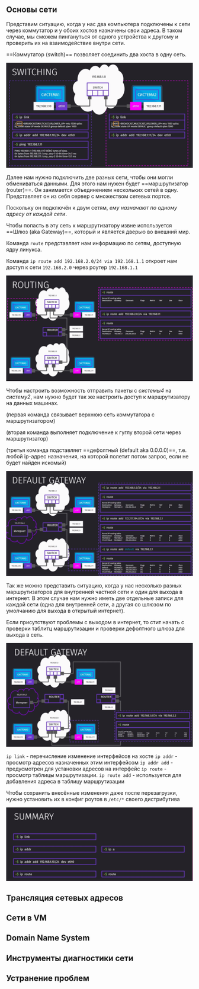 
## Основы сети

Представим ситуацию, когда у нас два компьютера подключены к сети через коммутатор и у обоих хостов назначены свои адреса. В таком случае, мы сможем пингануться от одного устройства к другому и проверить их на взаимодействие внутри сети.

==Коммутатор (switch)== позволяет соединить два хоста в одну сеть.

![](_png/Pasted%20image%2020240721170346.png)

Далее нам нужно подключить две разных сети, чтобы они могли обмениваться данными. Для этого нам нужен будет ==маршрутизатор (router)==. Он занимается объединением нескольких сетей в одну. Представляет он из себя сервер с множеством сетевых портов.

Поскольку он подключён к двум сетям, *ему назначают по одному адресу от каждой сети*.

Чтобы попасть в эту сеть к маршрутизатору извне используется ==Шлюз (aka Gateway)==, который и является дверью во внешний мир. 

Команда `route` представляет нам информацию по сетям, доступную ядру линукса.

Команда `ip route add 192.168.2.0/24 via 192.168.1.1` откроет нам доступ к сети `192.168.2.0` через роутер `192.168.1.1`

![](_png/Pasted%20image%2020240721171549.png)

Чтобы настроить возможность отправить пакеты с *системы4* на *систему2*, нам нужно будет так же настроить доступ к маршрутизатору на данных машинах.

(первая команда связывает верхнюю сеть коммутатора с маршрутизатором)

(вторая команда выполняет подключение к гуглу второй сети через маршрутизатор)

(третья команда подставляет ==дефолтный (default aka 0.0.0.0)==, т.е. любой ip-адрес назначения, на которой полетит потом запрос, если не будет найден искомый)

![](_png/Pasted%20image%2020240721173246.png)

Так же можно представить ситуацию, когда у нас несколько разных маршрутизаторов для внутренней частной сети и один для выхода в интернет. В этом случае нам нужно иметь две отдельные записи для каждой сети (одна для внутренней сети, а другая со шлюзом по умолчанию для выхода в открытый интернет).

Если присутствуют проблемы с выходом в интернет, то стит начать с проверки таблитц маршрутизации и проверки дефолтного шлюза для выхода в сеть.

![](_png/Pasted%20image%2020240721173652.png)

`ip link` - перечисление изменение интерфейсов на хосте
`ip addr` - просмотр адресов назначенных этим интерфейсом
`ip addr add` - предусмотрен для установки адресов на интерфейс
`ip route` - просмотр таблицы маршрутизации. 
`ip route add` - используется для добавления адреса в таблицу маршрутизации

Чтобы сохранить внесённые изменения даже после перезагрузки, нужно установить их в конфиг роутов в `/etc/*` своего дистрибутива 

![](_png/Pasted%20image%2020240721174550.png)

## Трансляция сетевых адресов















## Сети в VM















## Domain Name System















## Инструменты диагностики сети















## Устранение проблем
































